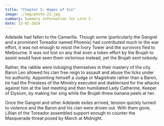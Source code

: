 ```yaml
---
title: "Chapter 5: Wages of Sin"
image: ./img/photo-22.jpg
summary: Summary information for Lore 2.
date: 12-02-2024
---
```


Adelaide had fallen to the Camarilla. Though some (particularly the Gangrel and a prominent Toreador named Phoenix) had contributed much to the war effort, it was not enough to resist the Ivory Tower and the survivors fled to Melbourne. It was not lost on any that even a token effort by the Brujah to assist would have seen them victorious instead, yet the Brujah sent nobody.

Rather, the rabble were indulging themselves in their mastery of the city. Baron Leo allowed his clan free reign to assault and abuse the licks under his authority. Appointing himself a Judge or Magistrate rather than a Baron, he had the Priestess of the Ministry executed and diablerised for the attacks against him at the last meeting and then humiliated Lady Catherine, Keeper of Elysium, by making her sing while the Brujah threw banana peels at her. 

Once the Gangrel and other Adelaide exiles arrived, tension quickly turned to violence and the Baron and his clan were driven out. With them gone, Lillian of the Toreador assembled support enough to counter the Masquerade threat posed by March at Midnight.